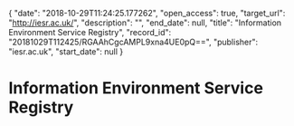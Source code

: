 {
  "date": "2018-10-29T11:24:25.177262", 
  "open_access": true, 
  "target_url": "http://iesr.ac.uk/", 
  "description": "", 
  "end_date": null, 
  "title": "Information Environment Service Registry", 
  "record_id": "20181029T112425/RGAAhCgcAMPL9xna4UE0pQ==", 
  "publisher": "iesr.ac.uk", 
  "start_date": null
}

# Information Environment Service Registry

